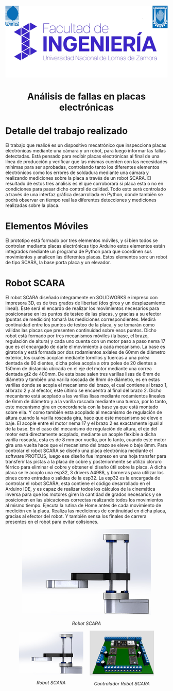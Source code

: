 
![Descripción de la imagen](Imagenes/7_Unlz_logo.jpg)


<h1 align="center">Análisis de fallas en placas electrónicas</h1>


# Detalle del trabajo realizado

El trabajo que realicé es un dispositivo mecatrónico que inspecciona placas electrónicas mediante una cámara y un robot, para luego informar las fallas detectadas. Está pensado para recibir placas electrónicas al final de una línea de producción y verificar que las mismas cuenten con las necesidades mínimas para ser aprobadas, controlando tanto los diferentes elementos electrónicos como los errores de soldadura mediante una cámara y realizando mediciones sobre la placa a través de un robot SCARA. El resultado de estos tres análisis es el que corroborará si placa está o no en condiciones para pasar dicho control de calidad. Todo esto será controlado a través de una interfaz gráfica desarrollada en Python, donde también se podrá observar en tiempo real las diferentes detecciones y mediciones realizadas sobre la placa. 

# Elementos Móviles
El prototipo está formado por tres elementos móviles, y si bien todos se controlan mediante placas electrónicas tipo Arduino estos elementos están integrados mediante un programa de Python para que coordinen sus movimientos y analicen las diferentes placas. Estos elementos son: un robot de tipo SCARA, la base porta placa y un elevador.
# Robot SCARA
El robot SCARA diseñado íntegramente en SOLIDWORKS e impreso con impresora 3D, es de tres grados de libertad (dos giros y un desplazamiento lineal). Este será el encardo de realizar los movimientos necesarios para posicionarse en los puntos de testeo de las placas, y gracias a su efector (puntas de medición) tomará las mediciones correspondientes. Medirá continuidad entre los puntos de testeo de la placa, y se tomarán como válidas las placas que presenten continuidad sobre esos puntos. 
Dicho robot está formado por tres mecanismos móviles (la base, el brazo, regulación de altura) y cada uno cuenta con un motor paso a paso nema 17 que es el encargado de darle el movimiento a cada mecanismo. La base es giratoria y está formada por dos rodamientos axiales de 60mm de diámetro exterior, los cuales acoplan mediante tornillos y tuercas a una polea dentada de 60 dientes, dicha polea acopla a otra polea de 20 dientes a 150mm de distancia ubicada en el eje del motor mediante una correa dentada gt2 de 400mm. De esta base salen tres varillas lisas de 6mm de diámetro y también una varilla roscada de 8mm de diámetro, es en estas varillas donde se acopla el mecanismo del brazo, el cual contiene al brazo 1, al brazo 2 y al efector, este último se encuentra al final del brazo 2. Dicho mecanismo está acoplado a las varillas lisas mediante rodamientos lineales de 6mm de diámetro y a la varilla roscada mediante una tuerca, por lo tanto, este mecanismo gira en concordancia con la base ya que está montado sobre ella. Y como también esta acoplado al mecanismo de regulación de altura cuando la varilla roscada gira, hace que este mecanismo se eleve o baje. El acople entre el motor nema 17 y el brazo 2 es exactamente igual al de la base. En el caso del mecanismo de regulación de altura, el eje del motor está directamente acoplado, mediante un acople flexible a dicha varilla roscada, esta es de 8 mm por vuelta, por lo tanto, cuando este motor gira una vuelta hace que el mecanismo del brazo se eleve o baje 8mm.
Para controlar el robot SCARA se diseñó una placa electrónica mediante el software PROTEUS, luego ese diseño fue impreso en una hoja transfer para transferir las pistas a la placa de cobre y posteriormente se utilizó cloruro férrico para eliminar el cobre y obtener el diseño útil sobre la placa. A dicha placa se le acoplo una esp32, 3 drivers A4988, y borneras para utilizar los pines como entradas o salidas de la esp32. 
La esp32 es la encargada de controlar el robot SCARA, esta contiene el código desarrollado en el Arduino IDE, y es capaz de realizar todos los cálculos de la cinemática inversa para que los motores giren la cantidad de grados necesarios y se posicionen en las ubicaciones correctas realizando todos los movimientos al mismo tiempo. Ejecuta la rutina de Home antes de cada movimiento de medición en la placa. Realiza las mediciones de continuidad en dicha placa, gracias al efector del robot. Y también sensa los finales de carrera presentes en el robot para evitar colisiones.


<p align="center">
  <img src="Imagenes/1_Scara_proyecto.jpg" alt="Robot SCARA" width="400">
</p>
<p align="center"><em>Robot SCARA</em></p>



<div style="display: flex; justify-content: center; align-items: center;">
  <div style="text-align: center; margin: 0 10px;">
    <img src="Imagenes/1_Scara_proyecto.jpg" alt="Descripción de la imagen 1" width="200">
    <p><em>Robot SCARA</em></p>
  </div>
  <div style="text-align: center; margin: 0 10px;">
    <img src="Imagenes/2_PCB_proyecto.png" alt="Descripción de la imagen 2" width="200">
    <p><em>Controlador Robot SCARA</em></p>
  </div>
</div>

